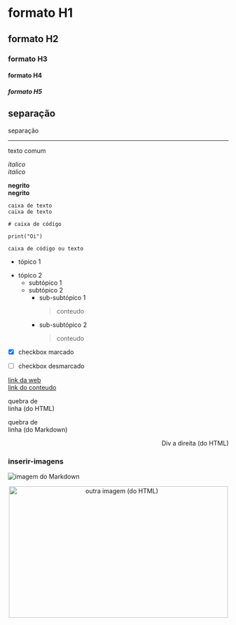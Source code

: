 # formato H1

## formato H2

### formato H3

#### formato H4

##### formato H5

separação
------------------------------------------------------------------------------------------
separação
__________________________________________________________________________________________

texto comum

_italico_  
*italico*

__negrito__  
**negrito**

`caixa de texto`  
```caixa de texto```

```
# caixa de código

print("Oi")
```

	caixa de código ou texto



* tópico 1
- tópico 2
	* subtópico 1
	- subtópico 2
		* sub-subtópico 1
			> conteudo
		- sub-subtópico 2
			> conteudo


- [x] checkbox marcado
- [ ] checkbox desmarcado


[link da web](google.com)  
[link do conteudo](#inserir-imagens)


quebra de </br> linha (do HTML)

quebra de  
linha (do Markdown)


<div align="right">

Div a direita (do HTML)

</div>


### inserir-imagens

![imagem do Markdown](https://img.icons8.com/pastel-glyph/2x/code--v1.png)  

<div align="center">

<img src="https://www.omgubuntu.co.uk/wp-content/uploads/2016/10/GOUKlfP.jpg" alt="outra imagem (do HTML)" height="300hv" width="500wv">  

</div>

